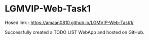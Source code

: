 # LGMVIP-Web-Task1

Hosed link :  https://amaan0810.github.io/LGMVIP-Web-Task1/

Successfully created a TODO LIST WebApp and hosted on GitHub.
